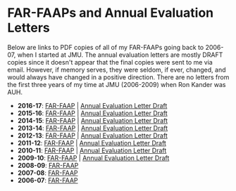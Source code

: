 # FAR-FAAPs and Annual Evaluation Letters

Below are links to PDF copies of all of my FAR-FAAPs going back to 2006-07, when I started at JMU. The annual evaluation letters are mostly DRAFT copies since it doesn't appear that the final copies were sent to me via email. However, if memory serves, they were seldom, if ever, changed, and would always have changed in a positive direction. There are no letters from the first three years of my time at JMU (2006-2009) when Ron Kander was AUH.

* **2016-17**: [FAR-FAAP](https://github.com/morphatic/isat-portfolio/raw/master/supporting_materials/far-faaps/2016-17_FAR-FAAP_Benton.pdf) | [Annual Evaluation Letter Draft](https://github.com/morphatic/isat-portfolio/raw/master/supporting_materials/far-faaps/2016-17_AnnualEvalLetter_Benton_DRAFT.pdf)
* **2015-16**: [FAR-FAAP](https://github.com/morphatic/isat-portfolio/raw/master/supporting_materials/far-faaps/2015-16_FAR-FAAP_Benton.pdf) | [Annual Evaluation Letter Draft](https://github.com/morphatic/isat-portfolio/raw/master/supporting_materials/far-faaps/2015-16_AnnualEvalLetter_Benton_DRAFT.pdf)
* **2014-15**: [FAR-FAAP](https://github.com/morphatic/isat-portfolio/raw/master/supporting_materials/far-faaps/2014-15_FAR-FAAP_Benton.pdf) | [Annual Evaluation Letter Draft](https://github.com/morphatic/isat-portfolio/raw/master/supporting_materials/far-faaps/2014-15_AnnualEvalLetter_Benton_DRAFT.pdf)
* **2013-14**: [FAR-FAAP](https://github.com/morphatic/isat-portfolio/raw/master/supporting_materials/far-faaps/2013-14_FAR-FAAP_Benton.pdf) | [Annual Evaluation Letter Draft](https://github.com/morphatic/isat-portfolio/raw/master/supporting_materials/far-faaps/2013-14_AnnualEvalLetter_Benton_DRAFT.pdf)
* **2012-13**: [FAR-FAAP](https://github.com/morphatic/isat-portfolio/raw/master/supporting_materials/far-faaps/2012-13_FAR-FAAP_Benton.pdf) | [Annual Evaluation Letter Draft](https://github.com/morphatic/isat-portfolio/raw/master/supporting_materials/far-faaps/2012-13_AnnualEvalLetter_Benton_DRAFT.pdf)
* **2011-12**: [FAR-FAAP](https://github.com/morphatic/isat-portfolio/raw/master/supporting_materials/far-faaps/2011-12_FAR-FAAP_Benton.pdf) | [Annual Evaluation Letter Draft](https://github.com/morphatic/isat-portfolio/raw/master/supporting_materials/far-faaps/2011-12_AnnualEvalLetter_Benton_DRAFT.pdf)
* **2010-11**: [FAR-FAAP](https://github.com/morphatic/isat-portfolio/raw/master/supporting_materials/far-faaps/2010-11_FAR-FAAP_Benton.pdf) | [Annual Evaluation Letter Draft](https://github.com/morphatic/isat-portfolio/raw/master/supporting_materials/far-faaps/2010-11_AnnualEvalLetter_Benton_DRAFT.pdf)
* **2009-10**: [FAR-FAAP](https://github.com/morphatic/isat-portfolio/raw/master/supporting_materials/far-faaps/2009-10_FAR-FAAP_Benton.pdf) | [Annual Evaluation Letter Draft](https://github.com/morphatic/isat-portfolio/raw/master/supporting_materials/far-faaps/2009-10_AnnualEvalLetter_Benton_DRAFT.pdf)
* **2008-09**: [FAR-FAAP](https://github.com/morphatic/isat-portfolio/raw/master/supporting_materials/far-faaps/2008-09_FAR-FAAP_Benton.pdf)
* **2007-08**: [FAR-FAAP](https://github.com/morphatic/isat-portfolio/raw/master/supporting_materials/far-faaps/2007-08_FAR-FAAP_Benton.pdf)
* **2006-07**: [FAR-FAAP](https://github.com/morphatic/isat-portfolio/raw/master/supporting_materials/far-faaps/2006-07_FAR-FAAP_Benton.pdf)
